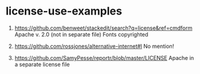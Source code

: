 license-use-examples
====================
1. https://github.com/benweet/stackedit/search?q=license&ref=cmdform
Apache v. 2.0 (not in separate file)
Fonts copyrighted

2. https://github.com/rossjones/alternative-internet#l
No mention!

3. https://github.com/SamyPesse/reportr/blob/master/LICENSE
Apache in a separate license file
